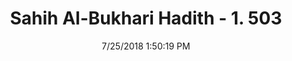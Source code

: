 ---
title        : "Sahih Al-Bukhari Hadith - 1. 503"
date         : 7/25/2018 1:50:19 PM
draft        : false
type         : "hadith"
layout       : "hadith"
BookCode     : "SHB"
VolumeNumber : "1"
HadithNumber : "503"
categories  :  ["Prayer Times-Prayer is expiation of sins"]
tags  :  ["Shaqiq"]
---